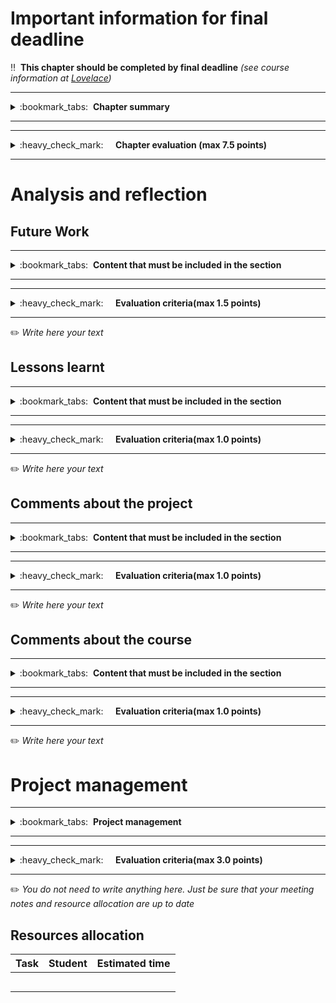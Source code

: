 # Important information for final deadline


:bangbang:&nbsp;&nbsp;**This chapter should be completed by final deadline** *(see course information at [Lovelace](http://lovelace.oulu.fi))*

---
<details>
<summary>
:bookmark_tabs:&nbsp;&nbsp;<strong>Chapter summary</strong>
</summary>

<bloquote>
In this section we would like that you reflect about the work you have done during the course.
<h3>SECTION GOALS:</h3>
<ul>
	<li>Reflect about own learning</li>
	<li>Feedback on course instruction</li>
</ul>
In this section we are going to evaluate also the project management


</bloquote>

</details>

---

---
<details>
<summary>
:heavy_check_mark:&nbsp;&nbsp;&nbsp;&nbsp; <strong>Chapter evaluation (max 7.5 points)</strong>
</summary>

<bloquote>
You can get a maximum of 4.5 points after completing the Analysis and Reflection section. In addition you can get up to 3.0 points due to correct Project management. More detailed evaluation is provided after each heading.
</bloquote>

</details>

---

# Analysis and reflection

## Future Work

---
<details>
<summary>
:bookmark_tabs:&nbsp;&nbsp;<strong>Content that must be included in the section</strong>
</summary>

<bloquote>
Explain how you would improve your RESTful API and your client application. Try to develop the ideas, and explain why each improvement is needed

</bloquote>

</details>

---

---
<details>
<summary>
:heavy_check_mark:&nbsp;&nbsp;&nbsp;&nbsp; <strong>Evaluation criteria(max 1.5 points)</strong>
</summary>

<bloquote>
<ul>
	<li>Future work is provided and carefully thought out: <strong>1.5</strong></li>
</ul>
</bloquote>

</details>

---



:pencil2: *Write here your text*



## Lessons learnt

---
<details>
<summary>
:bookmark_tabs:&nbsp;&nbsp;<strong>Content that must be included in the section</strong>
</summary>

<bloquote>
Discuss in this section the things that you would have done differently if you started the project after this course ends.

</bloquote>

</details>

---

---
<details>
<summary>
:heavy_check_mark:&nbsp;&nbsp;&nbsp;&nbsp; <strong>Evaluation criteria(max 1.0 points)</strong>
</summary>

<bloquote>
<ul>
	<li>A short reflective description of what was learned while working on the project <strong>1.0</strong></li>
</ul>
</bloquote>

</details>

---



:pencil2: *Write here your text*



## Comments about the project

---
<details>
<summary>
:bookmark_tabs:&nbsp;&nbsp;<strong>Content that must be included in the section</strong>
</summary>

<bloquote>
Comment where you encountered the main difficulties while doing your project work. Discuss about the easiest/most difficult parts of the project. Provide convincing statements.

</bloquote>

</details>

---

---
<details>
<summary>
:heavy_check_mark:&nbsp;&nbsp;&nbsp;&nbsp; <strong>Evaluation criteria(max 1.0 points)</strong>
</summary>

<bloquote>
<ul>
	<li>A short reflective description of the easiest/most difficults parts of the projects <strong>1.0</strong></li>
</ul>
</bloquote>

</details>

---



:pencil2: *Write here your text*



## Comments about the course

---
<details>
<summary>
:bookmark_tabs:&nbsp;&nbsp;<strong>Content that must be included in the section</strong>
</summary>

<bloquote>
Make sincere comments about the course. How this course could be improved? What should be changed? What should not be changed?


</bloquote>

</details>

---

---
<details>
<summary>
:heavy_check_mark:&nbsp;&nbsp;&nbsp;&nbsp; <strong>Evaluation criteria(max 1.0 points)</strong>
</summary>

<bloquote>
<ul>
	<li>Useful course feedback - what we should change, what we should keep: <strong>1.0</strong></li>
</ul>
</bloquote>

</details>

---

:pencil2: *Write here your text*

# Project management
---
<details>
<summary>
:bookmark_tabs:&nbsp;&nbsp;<strong>Project management</strong>
</summary>

<bloquote>
This section should not contain anything. Just be sure that meeting notes and resource allocation are up to date
</bloquote>

</details>

---

---
<details>
<summary>
:heavy_check_mark:&nbsp;&nbsp;&nbsp;&nbsp; <strong>Evaluation criteria(max 3.0 points)</strong>
</summary>

<bloquote>
<ul>
	<li>Resource allocation was filled for all deadlines: <strong>0.5</strong></li>
	<li>Good meeting notes were taken during each meeting <strong>1.5</strong></li>
	<li>Good time management during the whole course <strong>1.0</strong></li>
</ul>
</bloquote>

</details>

---

:pencil2: *You do not need to write anything here. Just be sure that your meeting notes and resource allocation are up to date*

## Resources allocation
|**Task** | **Student**|**Estimated time**|
|:------: |:----------:|:----------------:|
|||| 
|||| 
|||| 
|||| 
|||| 